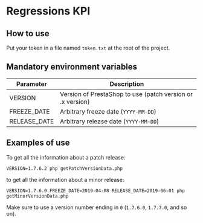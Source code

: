 # Regressions KPI

## How to use

Put your token in a file named `token.txt` at the root of the project.

## Mandatory environment variables

| Parameter   | Description      |
|-------------|----------------- |
| VERSION     | Version of PrestaShop to use (patch version or .x version) |
| FREEZE_DATE | Arbitrary freeze date (`YYYY-MM-DD`) |
| RELEASE_DATE | Arbitrary release date (`YYYY-MM-DD`) |

## Examples of use

To get all the information about a patch release:
```shell script
VERSION=1.7.6.2 php getPatchVersionData.php
```

to get all the information about a minor release:
```shell script
VERSION=1.7.6.0 FREEZE_DATE=2019-04-08 RELEASE_DATE=2019-06-01 php getMinorVersionData.php
```
Make sure to use a version number ending in `0` (`1.7.6.0`, `1.7.7.0`, and so on).
